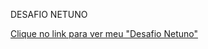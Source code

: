 DESAFIO NETUNO



<a href="https://lovatoft.github.io/desafio-netuno/">Clique no link para ver meu "Desafio Netuno"</a>
